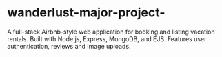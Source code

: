 # wanderlust-major-project-
A full-stack Airbnb-style web application for booking and listing vacation rentals. Built with Node.js, Express, MongoDB, and EJS. Features user authentication, reviews and image uploads.
